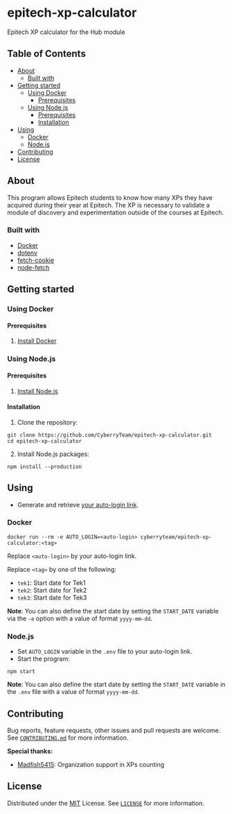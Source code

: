 # epitech-xp-calculator

Epitech XP calculator for the Hub module

## Table of Contents

- [About](#about)
  - [Built with](#built-with)
- [Getting started](#getting-started)
  - [Using Docker](#using-docker)
    - [Prerequisites](#prerequisites)
  - [Using Node.js](#using-nodejs)
    - [Prerequisites](#prerequisites-1)
    - [Installation](#installation)
- [Using](#using)
  - [Docker](#docker)
  - [Node.js](#nodejs)
- [Contributing](#contributing)
- [License](#license)

## About

This program allows Epitech students to know how many XPs they have acquired during their year at Epitech. The XP is necessary to validate a module of discovery and experimentation outside of the courses at Epitech.

### Built with

- [Docker](https://www.docker.com/)
- [dotenv](https://www.npmjs.com/package/dotenv)
- [fetch-cookie](https://www.npmjs.com/package/fetch-cookie)
- [node-fetch](https://www.npmjs.com/package/node-fetch)

## Getting started

### Using Docker

#### Prerequisites

1. [Install Docker](https://docs.docker.com/get-docker/)

### Using Node.js

#### Prerequisites

1. [Install Node.js](https://nodejs.org/en/download/package-manager/)

#### Installation

1. Clone the repository:

```shell script
git clone https://github.com/CyberryTeam/epitech-xp-calculator.git
cd epitech-xp-calculator
```

2. Install Node.js packages:

```shell script
npm install --production
```

## Using

- Generate and retrieve [your auto-login link](https://intra.epitech.eu/admin/autolog).

### Docker

```shell script
docker run --rm -e AUTO_LOGIN=<auto-login> cyberryteam/epitech-xp-calculator:<tag>
```

Replace `<auto-login>` by your auto-login link.

Replace `<tag>` by one of the following:

- `tek1`: Start date for Tek1
- `tek2`: Start date for Tek2
- `tek3`: Start date for Tek3

**Note**: You can also define the start date by setting the `START_DATE` variable via the `-e` option with a value of format `yyyy-mm-dd`.

### Node.js

- Set `AUTO_LOGIN` variable in the `.env` file to your auto-login link.
- Start the program:

```shell script
npm start
```

**Note**: You can also define the start date by setting the `START_DATE` variable in the `.env` file with a value of format `yyyy-mm-dd`.

## Contributing

Bug reports, feature requests, other issues and pull requests are welcome.
See [`CONTRIBUTING.md`](CONTRIBUTING.md) for more information.

**Special thanks:**
- [Madfish5415](https://github.com/Madfish5415): Organization support in XPs counting

## License

Distributed under the [MIT](https://spdx.org/licenses/MIT.html) License.
See [`LICENSE`](LICENSE) for more information.
